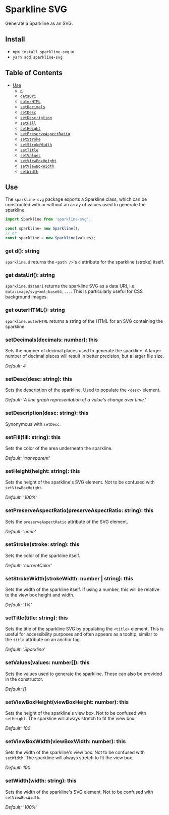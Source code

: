 # Sparkline SVG

Generate a Sparkline as an SVG.

## Install

* `npm install sparkline-svg` or
* `yarn add sparkline-svg`

## Table of Contents

* [Use](#use)
  * [`d`](#get-d-string)
  * [`dataUri`](#get-datauri-string)
  * [`outerHTML`](#get-outerhtml-string)
  * [`setDecimals`](#setdecimalsdecimals-number-this)
  * [`setDesc`](#setdescdesc-string-this)
  * [`setDescription`](#setdescriptiondesc-string-this)
  * [`setFill`](#setfillfill-string-this)
  * [`setHeight`](#setheightheight-string-this)
  * [`setPreserveAspectRatio`](#setpreserveaspectratiopreserveaspectratio-string-this)
  * [`setStroke`](#setstrokestroke-string-this)
  * [`setStrokeWidth`](#setstrokewidthstrokewidth-number--string-this)
  * [`setTitle`](#settitletitle-string-this)
  * [`setValues`](#setvaluesvalues-number-this)
  * [`setViewBoxHeight`](#setviewboxheightviewboxheight-number-this)
  * [`setViewBoxWidth`](#setviewboxwidthviewboxwidth-number-this)
  * [`setWidth`](#setwidthwidth-string-this)

## Use

The `sparkline-svg` package exports a Sparkline class, which can be constructed with or without an array of values used to generate the sparkline.

```JavaScript
import Sparkline from 'sparkline-svg';

const sparkline= new Sparkline();
// or
const sparkline = new Sparkline(values);
```

### get d(): string

`sparkline.d` returns the `<path />`'s `d` attribute for the sparkline (stroke) itself.

### get dataUri(): string

`sparkline.dataUri` returns the sparkline SVG as a data URI, i.e. `data:image/svg+xml;base64,...`. This is particularly useful for CSS background images.

### get outerHTML(): string

`sparkline.outerHTML` returns a string of the HTML for an SVG containing the sparkline.

### setDecimals(decimals: number): this

Sets the number of decimal places used to generate the sparkline. A larger number of decimal places will result in better precision, but a larger file size.

_Default: 4_

### setDesc(desc: string): this

Sets the description of the sparkline. Used to populate the `<desc>` element.

_Default: 'A line graph representation of a value\'s change over time.'_

### setDescription(desc: string): this

Synonymous with `setDesc`.

### setFill(fill: string): this

Sets the color of the area underneath the sparkline.

_Default: 'transparent'_

### setHeight(height: string): this

Sets the height of the sparkline's SVG element. Not to be confused with `setViewBoxHeight`.

_Default: '100%'_

### setPreserveAspectRatio(preserveAspectRatio: string): this

Sets the `preserveAspectRatio` attribute of the SVG element.

_Default: 'none'_

### setStroke(stroke: string): this

Sets the color of the sparkline itself.

_Default: 'currentColor'_

### setStrokeWidth(strokeWidth: number | string): this

Sets the width of the sparkline itself. If using a number, this will be relative to the view box height and width.

_Default: '1%'_

### setTitle(title: string): this

Sets the title of the sparkline SVG by populating the `<title>` element. This is useful for accessibility purposes and often appears as a tooltip, similar to the `title` attribute on an anchor tag.

_Default: 'Sparkline'_

### setValues(values: number[]): this

Sets the values used to generate the sparkline. These can also be provided in the constructor.

_Default: []_

### setViewBoxHeight(viewBoxHeight: number): this

Sets the height of the sparkline's view box. Not to be confused with `setHeight`. The sparkline will always stretch to fit the view box.

_Default: 100_

### setViewBoxWidth(viewBoxWidth: number): this

Sets the width of the sparkline's view box. Not to be confused with `setWidth`. The sparkline will always stretch to fit the view box.

_Default: 100_

### setWidth(width: string): this

Sets the width of the sparkline's SVG element. Not to be confused with `setViewBoxWidth`.

_Default: '100%'_
